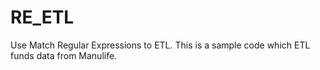 # RE_ETL
Use Match Regular Expressions to ETL.
This is a sample code which ETL funds data from Manulife.
